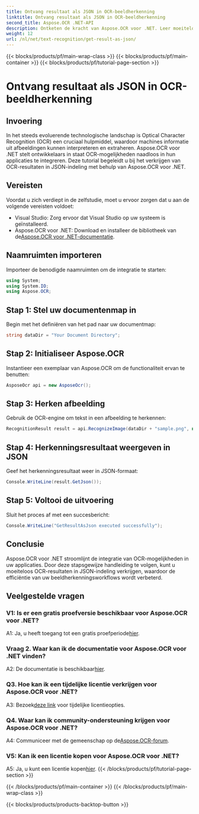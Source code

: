 ```yaml
---
title: Ontvang resultaat als JSON in OCR-beeldherkenning
linktitle: Ontvang resultaat als JSON in OCR-beeldherkenning
second_title: Aspose.OCR .NET-API
description: Ontketen de kracht van Aspose.OCR voor .NET. Leer moeiteloos OCR-resultaten in JSON-formaat verkrijgen. Verbeter uw beeldherkenning met deze stapsgewijze handleiding.
weight: 12
url: /nl/net/text-recognition/get-result-as-json/
---
```


{{< blocks/products/pf/main-wrap-class >}}
{{< blocks/products/pf/main-container >}}
{{< blocks/products/pf/tutorial-page-section >}}

# Ontvang resultaat als JSON in OCR-beeldherkenning

## Invoering

In het steeds evoluerende technologische landschap is Optical Character Recognition (OCR) een cruciaal hulpmiddel, waardoor machines informatie uit afbeeldingen kunnen interpreteren en extraheren. Aspose.OCR voor .NET stelt ontwikkelaars in staat OCR-mogelijkheden naadloos in hun applicaties te integreren. Deze tutorial begeleidt u bij het verkrijgen van OCR-resultaten in JSON-indeling met behulp van Aspose.OCR voor .NET.

## Vereisten

Voordat u zich verdiept in de zelfstudie, moet u ervoor zorgen dat u aan de volgende vereisten voldoet:

- Visual Studio: Zorg ervoor dat Visual Studio op uw systeem is geïnstalleerd.
-  Aspose.OCR voor .NET: Download en installeer de bibliotheek van de[Aspose.OCR voor .NET-documentatie](https://reference.aspose.com/ocr/net/).

## Naamruimten importeren

Importeer de benodigde naamruimten om de integratie te starten:

```csharp
using System;
using System.IO;
using Aspose.OCR;
```

## Stap 1: Stel uw documentenmap in

Begin met het definiëren van het pad naar uw documentmap:

```csharp
string dataDir = "Your Document Directory";
```

## Stap 2: Initialiseer Aspose.OCR

Instantieer een exemplaar van Aspose.OCR om de functionaliteit ervan te benutten:

```csharp
AsposeOcr api = new AsposeOcr();
```

## Stap 3: Herken afbeelding

Gebruik de OCR-engine om tekst in een afbeelding te herkennen:

```csharp
RecognitionResult result = api.RecognizeImage(dataDir + "sample.png", new RecognitionSettings { });
```

## Stap 4: Herkenningsresultaat weergeven in JSON

Geef het herkenningsresultaat weer in JSON-formaat:

```csharp
Console.WriteLine(result.GetJson());
```

## Stap 5: Voltooi de uitvoering

Sluit het proces af met een succesbericht:

```csharp
Console.WriteLine("GetResultAsJson executed successfully");
```

## Conclusie

Aspose.OCR voor .NET stroomlijnt de integratie van OCR-mogelijkheden in uw applicaties. Door deze stapsgewijze handleiding te volgen, kunt u moeiteloos OCR-resultaten in JSON-indeling verkrijgen, waardoor de efficiëntie van uw beeldherkenningsworkflows wordt verbeterd.

## Veelgestelde vragen

### V1: Is er een gratis proefversie beschikbaar voor Aspose.OCR voor .NET?

 A1: Ja, u heeft toegang tot een gratis proefperiode[hier](https://releases.aspose.com/).

### Vraag 2. Waar kan ik de documentatie voor Aspose.OCR voor .NET vinden?

 A2: De documentatie is beschikbaar[hier](https://reference.aspose.com/ocr/net/).

### Q3. Hoe kan ik een tijdelijke licentie verkrijgen voor Aspose.OCR voor .NET?

 A3: Bezoek[deze link](https://purchase.aspose.com/temporary-license/) voor tijdelijke licentieopties.

### Q4. Waar kan ik community-ondersteuning krijgen voor Aspose.OCR voor .NET?

 A4: Communiceer met de gemeenschap op de[Aspose.OCR-forum](https://forum.aspose.com/c/ocr/16).

### V5: Kan ik een licentie kopen voor Aspose.OCR voor .NET?

 A5: Ja, u kunt een licentie kopen[hier](https://purchase.aspose.com/buy).
{{< /blocks/products/pf/tutorial-page-section >}}

{{< /blocks/products/pf/main-container >}}
{{< /blocks/products/pf/main-wrap-class >}}

{{< blocks/products/products-backtop-button >}}

